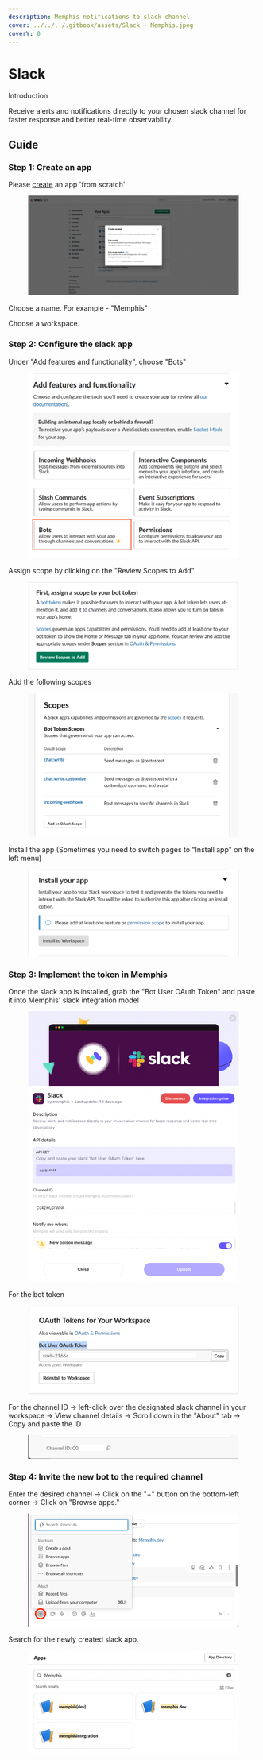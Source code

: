 ```yaml
---
description: Memphis notifications to slack channel
cover: ../../../.gitbook/assets/Slack + Memphis.jpeg
coverY: 0
---
```


# Slack

Introduction

Receive alerts and notifications directly to your chosen slack channel for faster response and better real-time observability.

## Guide

### Step 1: Create an app

Please [create](https://api.slack.com/apps/new) an app 'from scratch'

<figure><img src="../../../.gitbook/assets/Screen Shot 2022-11-23 at 17.09.19.png" alt=""><figcaption></figcaption></figure>

Choose a name. For example - "Memphis"

Choose a workspace.

### Step 2: Configure the slack app

Under "Add features and functionality", choose "Bots"

<figure><img src="../../../.gitbook/assets/1_DwudexxFOihUUHEvAeJe6A.png" alt=""><figcaption></figcaption></figure>

Assign scope by clicking on the "Review Scopes to Add"

<figure><img src="../../../.gitbook/assets/image (5) (2).png" alt=""><figcaption></figcaption></figure>

Add the following scopes

<figure><img src="../../../.gitbook/assets/Screenshot 2022-12-04 at 10.36.39.png" alt=""><figcaption></figcaption></figure>

Install the app (Sometimes you need to switch pages to "Install app" on the left menu)

<figure><img src="../../../.gitbook/assets/Screen Shot 2022-11-23 at 20.52.34.png" alt=""><figcaption></figcaption></figure>

### Step 3: Implement the token in Memphis

Once the slack app is installed, grab the "Bot User OAuth Token" and paste it into Memphis' slack integration model

<figure><img src="../../../.gitbook/assets/Screen Shot 2022-12-04 at 13.25.20.png" alt=""><figcaption></figcaption></figure>

For the bot token

<figure><img src="../../../.gitbook/assets/Screen Shot 2022-11-23 at 20.55.27.png" alt=""><figcaption></figcaption></figure>

For the channel ID -> left-click over the designated slack channel in your workspace -> View channel details -> Scroll down in the "About" tab -> Copy and paste the ID

<figure><img src="../../../.gitbook/assets/Screen Shot 2022-11-23 at 21.01.18.png" alt=""><figcaption></figcaption></figure>

### Step 4: Invite the new bot to the required channel

Enter the desired channel -> Click on the "+" button on the bottom-left corner -> Click on "Browse apps."

<figure><img src="../../../.gitbook/assets/Screen Shot 2022-12-04 at 13.42.34 (1).png" alt=""><figcaption></figcaption></figure>

Search for the newly created slack app.

<figure><img src="../../../.gitbook/assets/Screen Shot 2022-12-04 at 13.47.08.png" alt=""><figcaption></figcaption></figure>
